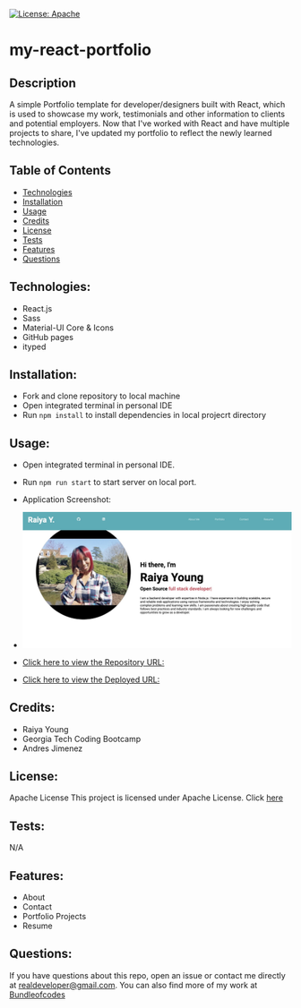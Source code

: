 [![License: Apache](https://img.shields.io/badge/license-Apache-blue.svg)](https://opensource.org/licenses/Apache)

# my-react-portfolio

## Description
A simple Portfolio template for developer/designers built with React, which is used to showcase my work, testimonials and other information to clients and potential employers. Now that I've worked with React and have multiple projects to share, I've updated my portfolio to reflect the newly learned technologies.


## Table of Contents

- [Technologies](#technologies)
- [Installation](#installation)
- [Usage](#usage)
- [Credits](credits)
- [License](#license)
- [Tests](#tests)
- [Features](#features)
- [Questions](#questions)

## Technologies:
- React.js
- Sass
- Material-UI Core & Icons
- GitHub pages
- ityped

## Installation:
- Fork and clone repository to local machine
- Open integrated terminal in personal IDE
- Run `npm install` to install dependencies in local projecrt directory

## Usage:

- Open integrated terminal in personal IDE.
- Run `npm run start` to start server on local port.

- Application Screenshot:

- ![Application Screenshot](/src/components/assets/React-screenshot.jpeg)


- [Click here to view the Repository URL:](https://github.com/bundleofcodes/my-react-portfolio)
- [Click here to view the Deployed URL:](https://bundleofcodes.github.io/my-react-portfolio/)

## Credits:

- Raiya Young
- Georgia Tech Coding Bootcamp
- Andres Jimenez

## License:

Apache License
This project is licensed under Apache License. Click [here](https://github.com/bundleofcodes/my-react-portfolio/blob/main/LICENSE)

## Tests:
N/A

## Features:
- About
- Contact
- Portfolio Projects
- Resume
 
## Questions:

If you have questions about this repo, open an issue or contact me directly at realdeveloper@gmail.com. You can also find more of my work at [Bundleofcodes](https://github.com/bundleofcodes)